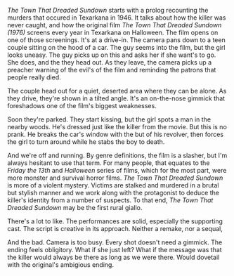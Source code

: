 _The Town That Dreaded Sundown_ starts with a prolog recounting the murders that occured in Texarkana in 1946. It talks about how the killer was never caught, and how the original film _The Town That Dreaded Sundown (1976)_ screens every year in Texarkana on Halloween. The film opens on one of those screenings. It's at a drive-in. The camera pans down to a teen couple sitting on the hood of a car. The guy seems into the film, but the girl looks uneasy. The guy picks up on this and asks her if she want's to go. She does, and the they head out. As they leave, the camera picks up a preacher warning of the evil's of the film and reminding the patrons that people really died.

The couple head out for a quiet, deserted area where they can be alone. As they drive, they're shown in a tilted angle. It's an on-the-nose gimmick that foreshadows one of the film's biggest weaknesses. 

Soon they're parked. They start kissing, but the girl spots a man in the nearby woods. He's dressed just like the killer from the movie. But this is no prank. He breaks the car's window with the but of his revolver, then forces the girl to turn around while he stabs the boy to death.

And we're off and running. By genre definitions, the film is a slasher, but I'm always hesitant to use that term. For many people, that equates to the _Friday the 13th_ and _Halloween_ series of films, which for the most part, were more monster and survival horror films. _The Town That Dreaded Sundown_ is more of a violent mystery. Victims are stalked and murdered in a brutal but stylish manner and we work along with the protagonist to deduce the killer's identity from a number of suspects. To that end, _The Town That Dreaded Sundown_ may be the first rural giallo.

There's a lot to like. The performances are solid, especially the supporting cast. The script is creative in its approach. Neither a remake, nor a sequal, 

And the bad. Camera is too busy. Every shot doesn't need a gimmick. The ending feels obligitory. What if she just left? What if the message was that the killer would always be there as long as we were there. Would dovetail with the original's ambigious ending.
